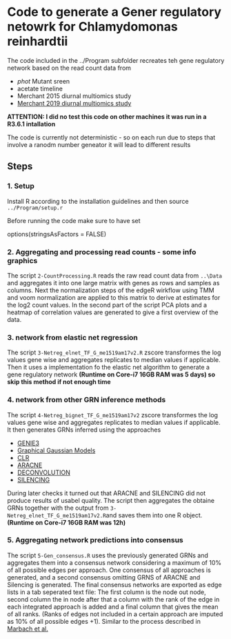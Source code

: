 # Code to generate a Gener regulatory netowrk for Chlamydomonas reinhardtii

The code included in the ../Program subfolder recreates teh gene regulatory network based on the read count data from 

- *phot* Mutant sreen
- acetate timeline
- Merchant 2015 diurnal multiomics study
- [Merchant 2019 diurnal multiomics study](https://www.pnas.org/content/116/6/2374.abstract)

**ATTENTION: I did no test this code on other machines it was run in a R3.6.1 intallation**

The code is currently not deterministic - so on each run due to steps that involve a ranodm number geneator it will lead to different results
## Steps

### 1. Setup

Install R according to the installation guidelines and then source `../Program/setup.r`

Before running the code make sure to have set 

  options(stringsAsFactors = FALSE)

### 2. Aggregating and processing read counts - some info graphics

The script `2-CountProcessing.R` reads the raw read count data from `..\Data` and aggregates it into one large matrix with genes as rows and samples as columns. Next the normalization steps of the edgeR wirkflow using TMM and voom normalization are applied to this matrix to derive at estimates for the log2 count values.
In the second part of the script PCA plots and a heatmap of correlation values are generated to give a first overview of the data.

### 3. network from elastic net regression
The script `3-Netreg_elnet_TF_G_me1519am17v2.R` zscore transformes the log values gene wise and aggregates replicates to median values if applicable. 
Then it uses a implementation fo the elastic net algorithm to generate a gene regulatory network **(Runtime on Core-i7 16GB RAM was 5 days) so skip this method if not enough time**

### 4. network from other GRN inference methods

The script `4-Netreg_bignet_TF_G_me1519am17v2` zscore transformes the log values gene wise and aggregates replicates to median values if applicable. It then generates GRNs inferred using the approaches
- [GENIE3](https://journals.plos.org/plosone/article?id=10.1371/journal.pone.0012776)
- [Graphical Gaussian Models](https://www.degruyter.com/document/doi/10.2202/1544-6115.1175/html) 
- [CLR](https://journals.plos.org/plosbiology/article?id=10.1371/journal.pbio.0050008)
- [ARACNE](https://bmcbioinformatics.biomedcentral.com/articles/10.1186/1471-2105-7-S1-S7)
- [DECONVOLUTION](https://www.nature.com/articles/nbt.2635)
- [SILENCING](https://www.nature.com/articles/nbt.2601)

During later checks it turned out that ARACNE and SILENCING did not produce results of usabel quality. 
The script then aggregates the obtaine GRNs together with the output from `3-Netreg_elnet_TF_G_me1519am17v2.R`and saves them into one R object.
**(Runtime on Core-i7 16GB RAM was 12h)**


### 5. Aggregating network predictions into consensus
The script `5-Gen_consensus.R` uses the previously generated GRNs and aggregates them into a consensus network considering a maximum of 10% of all possible edges per approach. One consensus of all approaches is generated, and a second consensus omitting GRNS of ARACNE and Silencing is generated. The final consensus networks are exported as edge lists in a tab seperated text file: The first column is the node out node, second column the in node after that a column with the rank of the edge in each integrated approach is added and a final column that gives the mean of all ranks. (Ranks of edges not included in a certain approach are imputed as 10% of all possible edges +1). Similar to the process described in [Marbach et al.](https://www.nature.com/articles/nmeth.2016)



